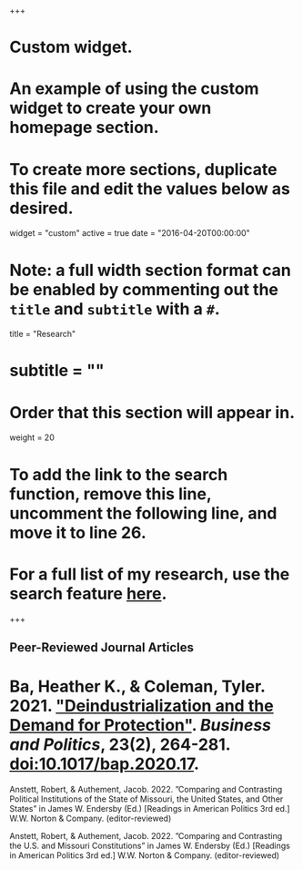 +++
# Custom widget.
# An example of using the custom widget to create your own homepage section.
# To create more sections, duplicate this file and edit the values below as desired.
widget = "custom"
active = true
date = "2016-04-20T00:00:00"

# Note: a full width section format can be enabled by commenting out the `title` and `subtitle` with a `#`.
title = "Research"
# subtitle = ""


# Order that this section will appear in.
weight = 20

# To add the link to the search function, remove this line, uncomment the following line, and move it to line 26.
# For a full list of my research, use the search feature [here](https://www.jacobauthement.com/publication).

+++
<h2>Peer-Reviewed Journal Articles</h2>


# Ba, Heather K., & Coleman, Tyler. 2021. ["Deindustrialization and the Demand for Protection"](https://www.tyler-coleman.com/publication/bacoleman2021). _Business and Politics_, 23(2), 264-281. [doi:10.1017/bap.2020.17](https://doi.org/10.1017/bap.2020.17).


Anstett, Robert, & Authement, Jacob. 2022. ”Comparing and Contrasting Political Institutions of the State of Missouri, the United States, and Other States” in James W. Endersby (Ed.) [Readings in American Politics 3rd ed.] W.W. Norton & Company. (editor-reviewed)

Anstett, Robert, & Authement, Jacob. 2022. ”Comparing and Contrasting the U.S. and Missouri Constitutions” in James W. Endersby (Ed.) [Readings in American Politics 3rd ed.] W.W. Norton & Company. (editor-reviewed)
